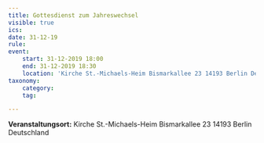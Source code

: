 ```yaml
---
title: Gottesdienst zum Jahreswechsel
visible: true
ics: 
date: 31-12-19
rule: 
event:
	start: 31-12-2019 18:00
	end: 31-12-2019 18:30
	location: 'Kirche St.-Michaels-Heim Bismarkallee 23 14193 Berlin Deutschland'
taxonomy:
	category: 
	tag: 

---
```




**Veranstaltungsort:** Kirche St.-Michaels-Heim
Bismarkallee 23
14193 Berlin
Deutschland

